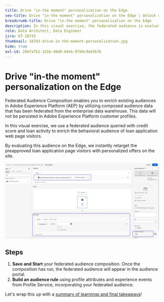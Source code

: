 ```yaml
---
title: Drive "in-the moment" personalization on the Edge
seo-title: Drive "in-the moment" personalization on the Edge | Unlock cross-channel insights with Federated Audience Composition
breadcrumb-title: Drive "in-the moment" personalization on the Edge
description: In this visual exercise, the federated audience is evaluated on the Edge for instant "in-the-moment" retargeting.
role: Data Architect, Data Engineer
jira: KT-18743
thumbnail: 18743-drive-in-the-moment-personalization.jpg
hide: true
exl-id: 20bfafb1-1d1b-48d8-84eb-97d4c9e03b76
---
```

# Drive "in-the moment" personalization on the Edge

Federated Audience Composition enables you to enrich existing audiences in Adobe Experience Platform (AEP) by utilizing composed audience data that has been federated from the enterprise data warehouse. This data will not be persisted in Adobe Experience Platform customer profiles.

In this visual exercise, we use a federated audience queried with credit score and loan activity to enrich the behavioral audience of loan application web page visitors.

By evaluating this audience on the Edge, we instantly retarget the preapproved loan application page visitors with personalized offers on the site.

![edge-audience-enrich](assets/edge-audience-enrich.png)

## Steps

1. **Save and Start** your federated audience composition. Once the composition has run, the federated audience will appear in the audience portal.
2. **Build an audience rule** using profile attributes and experience events from Profile Service, incorporating your federated audience.

Let's wrap this up with a [summary of learnings and final takeaways](conclusion.md)!
